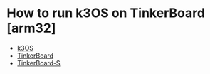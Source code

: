 # How to run k3OS on TinkerBoard [arm32] 

  * [k3OS](https://github.com/rancher/k3os)
  * [TinkerBoard](https://www.asus.com/Single-Board-Computer/Tinker-Board/)
  * [TinkerBoard-S](https://www.asus.com/Single-Board-Computer/Tinker-Board-S/)
